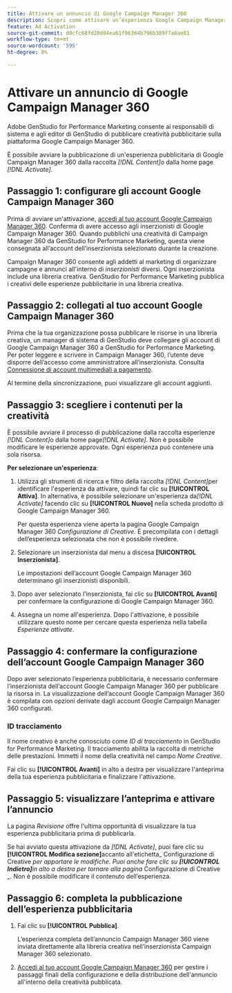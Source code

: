 ```yaml
---
title: Attivare un annuncio di Google Campaign Manager 360
description: Scopri come attivare un’esperienza Google Campaign Manager 360.
feature: Ad Activation
source-git-commit: d0cfc68fd28d04ea61f96364b796b389f7a0ae81
workflow-type: tm+mt
source-wordcount: '595'
ht-degree: 0%

---
```


# Attivare un annuncio di Google Campaign Manager 360

Adobe GenStudio for Performance Marketing consente ai responsabili di sistema e agli editor di GenStudio di pubblicare creatività pubblicitarie sulla piattaforma Google Campaign Manager 360.

È possibile avviare la pubblicazione di un&#39;esperienza pubblicitaria di Google Campaign Manager 360 dalla raccolta _[!DNL Content]_&#x200B;o dalla home page&#x200B;_[!DNL Activate]_.

## Passaggio 1: configurare gli account Google Campaign Manager 360

Prima di avviare un&#39;attivazione, [accedi al tuo account Google Campaign Manager 360](https://campaignmanager.google.com). Conferma di avere accesso agli inserzionisti di Google Campaign Manager 360. Quando pubblichi una creatività di Campaign Manager 360 da GenStudio for Performance Marketing, questa viene consegnata all’account dell’inserzionista selezionato durante la creazione.

Campaign Manager 360 consente agli addetti al marketing di organizzare campagne e annunci all&#39;interno di _inserzionisti_ diversi. Ogni inserzionista include una libreria creativa. GenStudio for Performance Marketing pubblica i creativi delle esperienze pubblicitarie in una libreria creativa.

## Passaggio 2: collegati al tuo account Google Campaign Manager 360

Prima che la tua organizzazione possa pubblicare le risorse in una libreria creativa, un manager di sistema di GenStudio deve collegare gli account di Google Campaign Manager 360 a GenStudio for Performance Marketing. Per poter leggere e scrivere in Campaign Manager 360, l’utente deve disporre dell’accesso come amministratore all’inserzionista. Consulta [Connessione di account multimediali a pagamento](/help/user-guide/connectors/connect-channel.md).

Al termine della sincronizzazione, puoi visualizzare gli account aggiunti.

## Passaggio 3: scegliere i contenuti per la creatività

È possibile avviare il processo di pubblicazione dalla raccolta esperienze _[!DNL Content]_&#x200B;o dalla home page&#x200B;_[!DNL Activate]_. Non è possibile modificare le esperienze approvate. Ogni esperienza può contenere una sola risorsa.

**Per selezionare un&#39;esperienza**:

1. Utilizza gli strumenti di ricerca e filtro della raccolta _[!DNL Content]_&#x200B;per identificare l&#39;esperienza da attivare, quindi fai clic su **[!UICONTROL Attiva]**. In alternativa, è possibile selezionare un&#39;esperienza da&#x200B;_[!DNL Activate]_ facendo clic su **[!UICONTROL Nuovo]** nella scheda prodotto di Google Campaign Manager 360.

   Per questa esperienza viene aperta la pagina Google Campaign Manager 360 _Configurazione di Creative_. È precompilata con i dettagli dell’esperienza selezionata che non è possibile rivedere.

1. Selezionare un inserzionista dal menu a discesa **[!UICONTROL Inserzionista]**.

   Le impostazioni dell’account Google Campaign Manager 360 determinano gli inserzionisti disponibili.

1. Dopo aver selezionato l&#39;inserzionista, fai clic su **[!UICONTROL Avanti]** per confermare la configurazione di Google Campaign Manager 360.

1. Assegna un nome all&#39;esperienza. Dopo l&#39;attivazione, è possibile utilizzare questo nome per cercare questa esperienza nella tabella _Esperienze attivate_.

## Passaggio 4: confermare la configurazione dell’account Google Campaign Manager 360

Dopo aver selezionato l’esperienza pubblicitaria, è necessario confermare l’inserzionista dell’account Google Campaign Manager 360 per pubblicare la risorsa in. La visualizzazione dell’account Google Campaign Manager 360 è compilata con opzioni derivate dagli account Google Campaign Manager 360 configurati.

### ID tracciamento

Il nome creativo è anche conosciuto come _ID di tracciamento_ in GenStudio for Performance Marketing. Il tracciamento abilita la raccolta di metriche delle prestazioni. Immetti il nome della creatività nel campo _Nome Creative_.

Fai clic su **[!UICONTROL Avanti]** in alto a destra per visualizzare l&#39;anteprima della tua esperienza pubblicitaria e finalizzare l&#39;attivazione.

## Passaggio 5: visualizzare l’anteprima e attivare l’annuncio

La pagina _Revisione_ offre l&#39;ultima opportunità di visualizzare la tua esperienza pubblicitaria prima di pubblicarla.

Se hai avviato questa attivazione da _[!DNL Activate]_, puoi fare clic su **[!UICONTROL Modifica sezione]**&#x200B;accanto all&#39;etichetta_ Configurazione di Creative _per apportare le modifiche. Puoi anche fare clic su **[!UICONTROL Indietro]**&#x200B;in alto a destra per tornare alla pagina_ Configurazione di Creative _. Non è possibile modificare il contenuto dell’esperienza.

## Passaggio 6: completa la pubblicazione dell’esperienza pubblicitaria

1. Fai clic su **[!UICONTROL Pubblica]**.

   L’esperienza completa dell’annuncio Campaign Manager 360 viene inviata direttamente alla libreria creativa nell’inserzionista Campaign Manager 360 selezionato.

1. [Accedi al tuo account Google Campaign Manager 360](https://campaignmanager.google.com) per gestire i passaggi finali della configurazione e della distribuzione dell&#39;annuncio all&#39;interno della creatività pubblicata.
